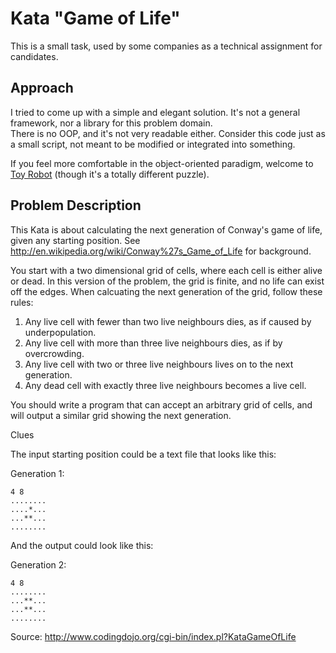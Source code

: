 # Kata "Game of Life"

This is a small task, used by some companies as a technical assignment for candidates.

## Approach

I tried to come up with a simple and elegant solution. It's not a general framework, nor a library for this problem domain.  
There is no OOP, and it's not very readable either. Consider this code just as a small script, not meant to be modified or integrated into something.

If you feel more comfortable in the object-oriented paradigm, welcome to [Toy Robot](https://github.com/d-ash/toy-robot) (though it's a totally different puzzle).

## Problem Description

This Kata is about calculating the next generation of Conway's game of life, given any starting position. See http://en.wikipedia.org/wiki/Conway%27s_Game_of_Life for background.

You start with a two dimensional grid of cells, where each cell is either alive or dead. In this version of the problem, the grid is finite, and no life can exist off the edges. When calcuating the next generation of the grid, follow these rules:

   1. Any live cell with fewer than two live neighbours dies, as if caused by underpopulation.
   2. Any live cell with more than three live neighbours dies, as if by overcrowding.
   3. Any live cell with two or three live neighbours lives on to the next generation.
   4. Any dead cell with exactly three live neighbours becomes a live cell.

You should write a program that can accept an arbitrary grid of cells, and will output a similar grid showing the next generation.

Clues

The input starting position could be a text file that looks like this:

Generation 1:
```
4 8
........
....*...
...**...
........
```

And the output could look like this:

Generation 2:
```
4 8
........
...**...
...**...
........
```

Source: http://www.codingdojo.org/cgi-bin/index.pl?KataGameOfLife
